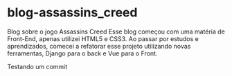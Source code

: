 # blog-assassins_creed
Blog sobre o jogo Assassins Creed
Esse blog começou com uma matéria de Front-End, apenas utilizei HTML5 e CSS3.
Ao passar por estudos e aprendizados, comecei a refatorar esse projeto utilizando novas ferramentas, Django para o back e Vue para o Front.

Testando um commit
